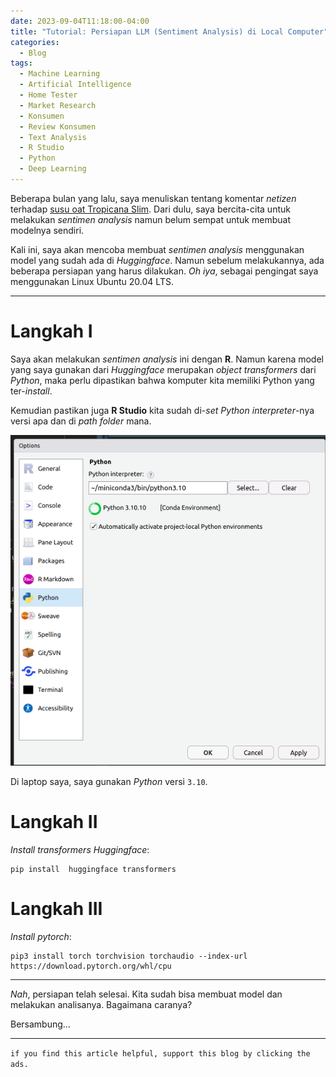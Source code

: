 ```yaml
---
date: 2023-09-04T11:18:00-04:00
title: "Tutorial: Persiapan LLM (Sentiment Analysis) di Local Computer"
categories:
  - Blog
tags:
  - Machine Learning
  - Artificial Intelligence
  - Home Tester
  - Market Research
  - Konsumen
  - Review Konsumen
  - Text Analysis
  - R Studio
  - Python
  - Deep Learning
---
```



Beberapa bulan yang lalu, saya menuliskan tentang komentar *netizen*
terhadap [susu oat Tropicana
Slim](https://ikanx101.com/blog/clustering-oat/). Dari dulu, saya
bercita-cita untuk melakukan *sentimen analysis* namun belum sempat
untuk membuat modelnya sendiri.

Kali ini, saya akan mencoba membuat *sentimen analysis* menggunakan
model yang sudah ada di *Huggingface*. Namun sebelum melakukannya, ada
beberapa persiapan yang harus dilakukan. *Oh iya*, sebagai pengingat
saya menggunakan Linux Ubuntu 20.04 LTS.

------------------------------------------------------------------------

# Langkah I

Saya akan melakukan *sentimen analysis* ini dengan **R**. Namun karena
model yang saya gunakan dari *Huggingface* merupakan *object*
*transformers* dari *Python*, maka perlu dipastikan bahwa komputer kita
memiliki Python yang ter-*install*.

Kemudian pastikan juga **R Studio** kita sudah di-*set* *Python*
*interpreter*-nya versi apa dan di *path folder* mana.

<img src="https://raw.githubusercontent.com/ikanx101/ikanx101.github.io/master/_posts/home%20tester%20club/tulisan%20keempat/Screenshot%20from%202023-09-04%2011-11-56.png" width="598" />

Di laptop saya, saya gunakan *Python* versi `3.10`.

# Langkah II

*Install transformers Huggingface*:

    pip install  huggingface transformers

# Langkah III

*Install pytorch*:

    pip3 install torch torchvision torchaudio --index-url https://download.pytorch.org/whl/cpu

------------------------------------------------------------------------

*Nah*, persiapan telah selesai. Kita sudah bisa membuat model dan
melakukan analisanya. Bagaimana caranya?

Bersambung…

------------------------------------------------------------------------

`if you find this article helpful, support this blog by clicking the ads.`
